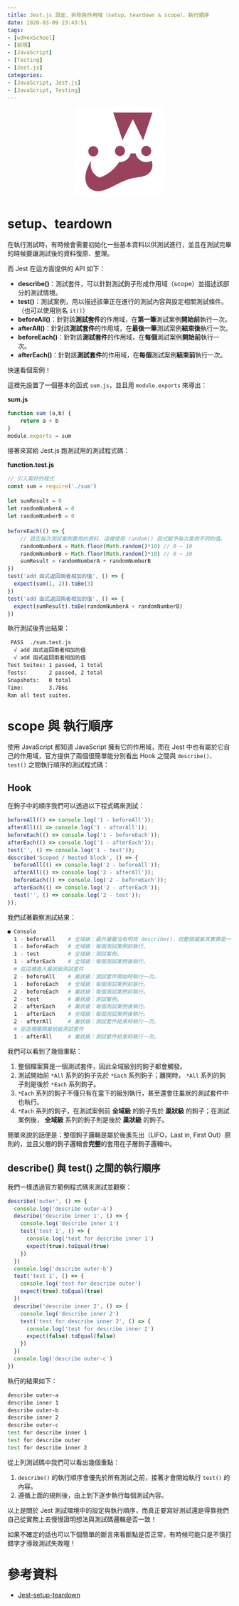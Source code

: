 ```yaml
---
title: Jest.js 設定、拆除與作用域（setup、teardown & scope）、執行順序
date: 2020-03-09 23:43:51
tags:
- [w3HexSchool]
- [前端]
- [JavaScript]
- [Testing]
- [Jest.js]
categories: 
- [JavaScript, Jest.js]
- [JavaScript, Testing]
---
```


<div style="display:flex;justify-content:center;">
  <img style="object-fit:cover;" alt="jest-logo" src='/images/Jest/jest-logo.png' width='200px' height='200px' />
</div>


# setup、teardown

在執行測試時，有時候會需要初始化一些基本資料以供測試進行，並且在測試完畢的時候要讓測試後的資料復原、整理。

而 Jest 在這方面提供的 API 如下：
- **describe()**：測試套件，可以針對測試鉤子形成作用域（scope）並描述該部分的測試情境。
- **test()**：測試案例，用以描述該筆正在進行的測試內容與設定相關測試條件。（也可以使用別名 `it()`）
- **beforeAll()**：針對該**測試套件**的作用域，在**第一筆**測試案例**開始前**執行一次。
- **afterAll()**：針對該**測試套件**的作用域，在**最後一筆**測試案例**結束後**執行一次。
- **beforeEach()**：針對該**測試套件**的作用域，在**每個**測試案例**開始前**執行一次。
- **afterEach()**：針對該**測試套件**的作用域，在**每個**測試案例**結束前**執行一次。

<!--more-->

快速看個案例！

這裡先設置了一個基本的函式 `sum.js`，並且用 `module.exports` 來導出：

**sum.js**
```javascript
function sum (a,b) {
    return a + b
}
module.exports = sum
```

接著來寫給 Jest.js 跑測試用的測試程式碼：

**function.test.js**
```javascript
// 引入寫好的程式
const sum = require('./sum')

let sumResult = 0
let randomNumberA = 0
let randomNumberB = 0

beforeEach(() => { 
    // 設定每次測試案例要用的資料，這裡使用 random() 函式賦予每次案例不同的值。
    randomNumberA = Math.floor(Math.random()*10) // 0 ~ 10
    randomNumberB = Math.floor(Math.random()*10) // 0 ~ 10
    sumResult = randomNumberA + randomNumberB
})
test('add 函式返回兩者相加的值', () => {
  expect(sum(1, 2)).toBe(3)
})
test('add 函式返回兩者相加的值', () => {
  expect(sumResult).toBe(randomNumberA + randomNumberB)
})
```

執行測試後秀出結果：

```bash
 PASS  ./sum.test.js
  √ add 函式返回兩者相加的值
  √ add 函式返回兩者相加的值
Test Suites: 1 passed, 1 total
Tests:       2 passed, 2 total
Snapshots:   0 total
Time:        3.786s
Ran all test suites.
```

# scope 與 執行順序
使用 JavaScript 都知道 JavaScript 擁有它的作用域，而在 Jest 中也有屬於它自己的作用域，官方提供了兩個很簡單能分別看出 Hook 之間與 `describe()`、`test()` 之間執行順序的測試程式碼：

## Hook
在鉤子中的順序我們可以透過以下程式碼來測試：

```javascript
beforeAll(() => console.log('1 - beforeAll'));
afterAll(() => console.log('1 - afterAll'));
beforeEach(() => console.log('1 - beforeEach'));
afterEach(() => console.log('1 - afterEach'));
test('', () => console.log('1 - test'));
describe('Scoped / Nested block', () => {
  beforeAll(() => console.log('2 - beforeAll'));
  afterAll(() => console.log('2 - afterAll'));
  beforeEach(() => console.log('2 - beforeEach'));
  afterEach(() => console.log('2 - afterEach'));
  test('', () => console.log('2 - test'));
});
```

我們試著觀察測試結果：

```bash
● Console
  1 - beforeAll    # 全域級：最外層雖沒有明寫 describe()，但整個檔案其實算是一個測試套件，因此開始前就會執行一次。
  1 - beforeEach   # 全域級：每個測試案例前執行。
  1 - test         # 全域級：測試案例。
  1 - afterEach    # 全域級：每個測試案例後執行。
  # 從這裡進入巢狀級測試套件
  2 - beforeAll    # 巢狀級：測試套件開始時執行一次。
  1 - beforeEach   # 全域級：每個測試案例前執行。
  2 - beforeEach   # 巢狀級：每個測試案例前執行。
  2 - test         # 巢狀級：測試案例。
  2 - afterEach    # 巢狀級：每個測試案例後執行。
  1 - afterEach    # 全域級：每個測試案例後執行。
  2 - afterAll     # 巢狀級：測試套件結束時執行一次。
  # 從這裡離開巢狀級測試套件
  1 - afterAll     # 巢狀級：測試套件結束時執行一次。
```

我們可以看到了幾個重點：
1. 整個檔案算是一個測試套件，因此全域級別的鉤子都會觸發。
2. 測試開始前 `*All` 系列的鉤子先於 `*Each` 系列鉤子；離開時， `*All` 系列的鉤子則是後於 `*Each` 系列鉤子。
3. `*Each` 系列的鉤子不僅只有在當下的級別執行，甚至還會往巢狀的測試套件中也執行。
4. `*Each` 系列的鉤子，在測試案例前 **全域級** 的鉤子先於 **巢狀級** 的鉤子；在測試案例後， **全域級** 系列的鉤子則是後於 **巢狀級** 的鉤子。

簡單來說的話便是：整個鉤子邏輯是屬於後進先出（LIFO，Last in, First Out）原則的，並且父層的鉤子邏輯會**完整**的套用在子層鉤子邏輯中。

## describe() 與 test() 之間的執行順序
我們一樣透過官方範例程式碼來測試並觀察：

```javascript
describe('outer', () => {
  console.log('describe outer-a')
  describe('describe inner 1', () => {
    console.log('describe inner 1')
    test('test 1', () => {
      console.log('test for describe inner 1')
      expect(true).toEqual(true)
    })
  })
  console.log('describe outer-b')
  test('test 1', () => {
    console.log('test for describe outer')
    expect(true).toEqual(true)
  })
  describe('describe inner 2', () => {
    console.log('describe inner 2')
    test('test for describe inner 2', () => {
      console.log('test for describe inner 2')
      expect(false).toEqual(false)
    })
  })
  console.log('describe outer-c')
})
```

執行的結果如下：

```bash 
describe outer-a
describe inner 1
describe outer-b
describe inner 2
describe outer-c
test for describe inner 1
test for describe outer
test for describe inner 2
```

從上列測試碼中我們可以看出幾個重點：
1. `describe()` 的執行順序會優先於所有測試之前，接著才會開始執行 `test()` 的內容。
2. 遵循上面的規則後，由上到下逐步執行每個測試內容。

以上是關於 Jest 測試環境中的設定與執行順序，而真正要寫好測試還是得靠我們自己從實務上去慢慢證明想法與測試碼邏輯是否一致！

如果不確定的話也可以下個簡單的斷言來看斷點是否正常，有時候可能只是不慎打錯字才導致測試失敗喔！

# 參考資料

- [Jest-setup-teardown](https://jestjs.io/docs/zh-Hans/setup-teardown)